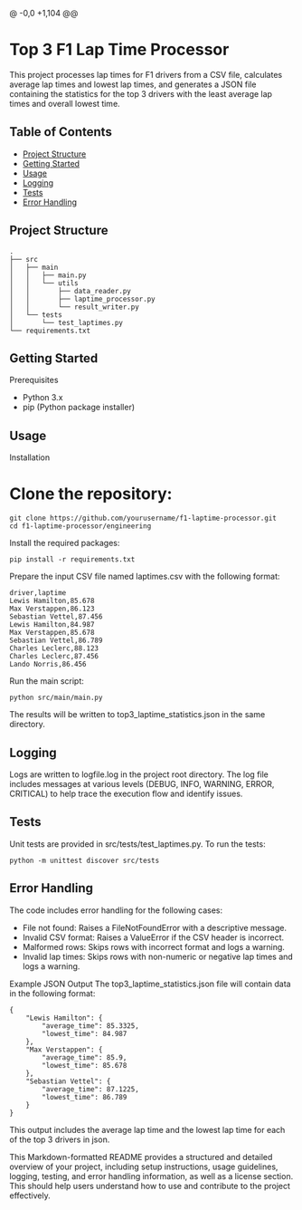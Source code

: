 @ -0,0 +1,104 @@
# Top 3 F1 Lap Time Processor

This project processes lap times for F1 drivers from a CSV file, calculates average lap times and lowest lap times, and generates a JSON file containing the statistics for the top 3 drivers with the least average lap times and overall lowest time.

## Table of Contents

- [Project Structure](#project-structure)
- [Getting Started](#getting-started)
- [Usage](#usage)
- [Logging](#logging)
- [Tests](#tests)
- [Error Handling](#error-handling)

## Project Structure

```plaintext
.
├── src
│   ├── main
│   │   ├── main.py
│   │   └── utils
│   │       ├── data_reader.py
│   │       ├── laptime_processor.py
│   │       └── result_writer.py
│   └── tests
│       └── test_laptimes.py
└── requirements.txt
```

## Getting Started
Prerequisites

* Python 3.x
* pip (Python package installer)

## Usage
Installation 

# Clone the repository:

```
git clone https://github.com/yourusername/f1-laptime-processor.git
cd f1-laptime-processor/engineering
```

Install the required packages:

```pip install -r requirements.txt```

Prepare the input CSV file named laptimes.csv with the following format:

```
driver,laptime
Lewis Hamilton,85.678
Max Verstappen,86.123
Sebastian Vettel,87.456
Lewis Hamilton,84.987
Max Verstappen,85.678
Sebastian Vettel,86.789
Charles Leclerc,88.123
Charles Leclerc,87.456
Lando Norris,86.456
```

Run the main script:
```
python src/main/main.py
```


The results will be written to top3_laptime_statistics.json in the same directory.

## Logging
Logs are written to logfile.log in the project root directory. The log file includes messages at various levels (DEBUG, INFO, WARNING, ERROR, CRITICAL) to help trace the execution flow and identify issues.

## Tests
Unit tests are provided in src/tests/test_laptimes.py. To run the tests:

```python -m unittest discover src/tests```

## Error Handling
The code includes error handling for the following cases:

* File not found: Raises a FileNotFoundError with a descriptive message.
*  Invalid CSV format: Raises a ValueError if the CSV header is incorrect.
* Malformed rows: Skips rows with incorrect format and logs a warning.
* Invalid lap times: Skips rows with non-numeric or negative lap times and logs a warning.


Example JSON Output
The top3_laptime_statistics.json file will contain data in the following format:
```
{
    "Lewis Hamilton": {
        "average_time": 85.3325,
        "lowest_time": 84.987
    },
    "Max Verstappen": {
        "average_time": 85.9,
        "lowest_time": 85.678
    },
    "Sebastian Vettel": {
        "average_time": 87.1225,
        "lowest_time": 86.789
    }
}
```

This output includes the average lap time and the lowest lap time for each of the top 3 drivers in json.


This Markdown-formatted README provides a structured and detailed overview of your project, including setup instructions, usage guidelines, logging, testing, and error handling information, as well as a license section. This should help users understand how to use and contribute to the project effectively.

